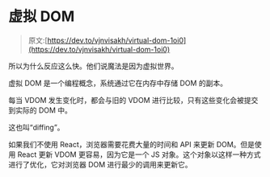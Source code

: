 # 虚拟 DOM

> 原文:[https://dev.to/vjnvisakh/virtual-dom-1oi0](https://dev.to/vjnvisakh/virtual-dom-1oi0)

所以为什么反应这么快。他们说魔法是因为虚拟世界。

虚拟 DOM 是一个编程概念，系统通过它在内存中存储 DOM 的副本。

每当 VDOM 发生变化时，都会与旧的 VDOM 进行比较，只有这些变化会被提交到实际的 DOM 中。

这也叫“diffing”。

如果我们不使用 React，浏览器需要花费大量的时间和 API 来更新 DOM。但是使用 React 更新 VDOM 更容易，因为它是一个 JS 对象。这个对象以这样一种方式进行了优化，它对浏览器 DOM 进行最少的调用来更新它。